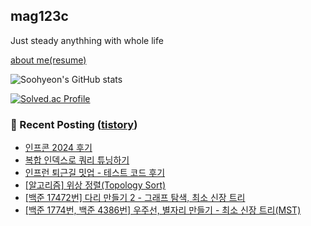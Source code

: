## mag123c 

Just steady anythhing with whole life

[about me(resume)](https://patch-waiter-7c4.notion.site/Backend-Engineer-9e9f886bd1c24018bf1b8eec81ed14eb)

![Soohyeon's GitHub stats](https://github-readme-stats.vercel.app/api?username=mag123c&show_icons=true&theme=dark)
<!--[![Solved.ac Profile](http://mazassumnida.wtf/api/v2/generate_badge?boj=diehreo)](https://solved.ac/diehreo/)-->
[![Solved.ac Profile](http://mazassumnida.wtf/api/v2/generate_badge?boj=diehreo)](https://solved.ac/diehreo/)



### 📕 Recent Posting ([tistory](https://mag1c.tistory.com))
- [인프콘 2024 후기](https://mag1c.tistory.com/535)</br>
- [복합 인덱스로 쿼리 튜닝하기](https://mag1c.tistory.com/534)</br>
- [인프런 퇴근길 밋업 - 테스트 코드 후기](https://mag1c.tistory.com/533)</br>
- [[알고리즘] 위상 정렬(Topology Sort)](https://mag1c.tistory.com/532)</br>
- [[백준 17472번] 다리 만들기 2 - 그래프 탐색, 최소 신장 트리](https://mag1c.tistory.com/531)</br>
- [[백준 1774번, 백준 4386번] 우주선, 별자리 만들기 - 최소 신장 트리(MST)](https://mag1c.tistory.com/530)</br>
